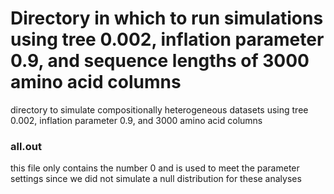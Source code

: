# Directory in which to run simulations using tree 0.002, inflation parameter 0.9, and sequence lengths of 3000 amino acid columns

directory to simulate compositionally heterogeneous datasets using tree 0.002, inflation parameter 0.9, and 3000 amino acid columns

### all.out
this file only contains the number 0 and is used to meet the parameter settings since we did not simulate a null distribution for these analyses
